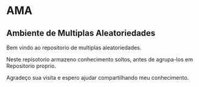 # AMA

## Ambiente de Multiplas Aleatoriedades

Bem vindo ao repositorio de multiplas aleatoriedades.

Neste repisotorio armazeno conhecimento soltos, antes de agrupa-los em Repositorio proprio.

Agradeço sua visita e espero ajudar compartilhando meu conhecimento.